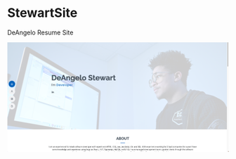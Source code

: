 # StewartSite
DeAngelo Resume Site

<img src="https://github.com/Malabeadman/StewartSite/blob/main/V2/assets/img/SitePreview.png" title="Stewart Site">
